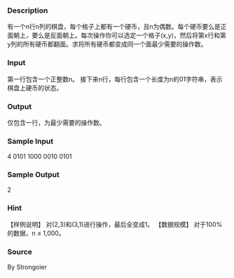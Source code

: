 
### Description
有一个n行n列的棋盘，每个格子上都有一个硬币，且n为偶数。每个硬币要么是正面朝上，要么是反面朝上。每次操作你可以选定一个格子(x,y)，然后将第x行和第y列的所有硬币都翻面。求将所有硬币都变成同一个面最少需要的操作数。
### Input
第一行包含一个正整数n。
接下来n行，每行包含一个长度为n的01字符串，表示棋盘上硬币的状态。
### Output
仅包含一行，为最少需要的操作数。
### Sample Input
4
0101
1000
0010
0101

### Sample Output
2

### Hint
【样例说明】
对(2,3)和(3,1)进行操作，最后全变成1。
【数据规模】
对于100%的数据，n ≤ 1,000。
 
### Source
By Strongoier